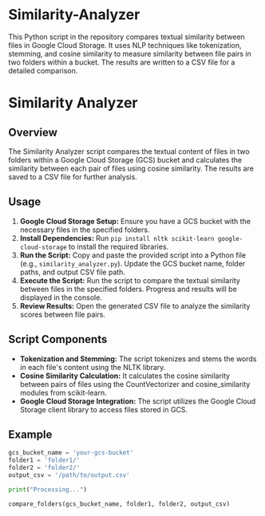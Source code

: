 # Similarity-Analyzer
This Python script in the repository compares textual similarity between files in Google Cloud Storage. It uses NLP techniques like tokenization, stemming, and cosine similarity to measure similarity between file pairs in two folders within a bucket. The results are written to a CSV file for a detailed comparison.

# Similarity Analyzer

## Overview
The Similarity Analyzer script compares the textual content of files in two folders within a Google Cloud Storage (GCS) bucket and calculates the similarity between each pair of files using cosine similarity. The results are saved to a CSV file for further analysis.

## Usage
1. **Google Cloud Storage Setup:** Ensure you have a GCS bucket with the necessary files in the specified folders.
2. **Install Dependencies:** Run `pip install nltk scikit-learn google-cloud-storage` to install the required libraries.
3. **Run the Script:** Copy and paste the provided script into a Python file (e.g., `similarity_analyzer.py`). Update the GCS bucket name, folder paths, and output CSV file path.
4. **Execute the Script:** Run the script to compare the textual similarity between files in the specified folders. Progress and results will be displayed in the console.
5. **Review Results:** Open the generated CSV file to analyze the similarity scores between file pairs.

## Script Components
- **Tokenization and Stemming:** The script tokenizes and stems the words in each file's content using the NLTK library.
- **Cosine Similarity Calculation:** It calculates the cosine similarity between pairs of files using the CountVectorizer and cosine_similarity modules from scikit-learn.
- **Google Cloud Storage Integration:** The script utilizes the Google Cloud Storage client library to access files stored in GCS.

## Example
```python
gcs_bucket_name = 'your-gcs-bucket'
folder1 = 'folder1/'
folder2 = 'folder2/'
output_csv = '/path/to/output.csv'

print("Processing...")

compare_folders(gcs_bucket_name, folder1, folder2, output_csv)
